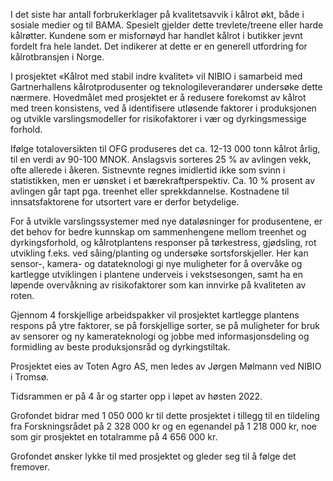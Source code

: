 I det siste har antall forbrukerklager på kvalitetsavvik i kålrot økt, både i sosiale medier og til BAMA. Spesielt gjelder dette trevlete/treene eller harde kålrøtter. Kundene som er misfornøyd har handlet kålrot i butikker jevnt fordelt fra hele landet. Det indikerer at dette er en generell utfordring for kålrotbransjen i Norge.

I prosjektet «Kålrot med stabil indre kvalitet» vil NIBIO i samarbeid med Gartnerhallens kålrotprodusenter og teknologileverandører undersøke dette nærmere. Hovedmålet med prosjektet er å redusere forekomst av kålrot med treen konsistens, ved å identifisere utløsende faktorer i produksjonen og utvikle varslingsmodeller for risikofaktorer i vær og dyrkingsmessige forhold.

Ifølge totaloversikten til OFG produseres det ca. 12-13 000 tonn kålrot årlig, til en verdi av 90-100 MNOK. Anslagsvis sorteres 25 % av avlingen vekk, ofte allerede i åkeren. Sistnevnte regnes imidlertid ikke som svinn i statistikken, men er uønsket i et bærekraftperspektiv. Ca. 10 % prosent av avlingen går tapt pga. treenhet eller sprekkdannelse. Kostnadene til innsatsfaktorene for utsortert vare er derfor betydelige.

For å utvikle varslingssystemer med nye dataløsninger for produsentene, er det behov for bedre kunnskap om sammenhengene mellom treenhet og dyrkingsforhold, og kålrotplantens responser på tørkestress, gjødsling, rot utvikling f.eks. ved såing/planting og undersøke sortsforskjeller. Her kan sensor-, kamera- og datateknologi gi nye muligheter for å overvåke og kartlegge utviklingen i plantene underveis i vekstsesongen, samt ha en løpende overvåkning av risikofaktorer som kan innvirke på kvaliteten av roten.

Gjennom 4 forskjellige arbeidspakker vil prosjektet kartlegge plantens respons på ytre faktorer, se på forskjellige sorter, se på muligheter for bruk av sensorer og ny kamerateknologi og jobbe med informasjonsdeling og formidling av beste produksjonsråd og dyrkingstiltak.

Prosjektet eies av Toten Agro AS, men ledes av Jørgen Mølmann ved NIBIO i Tromsø.

Tidsrammen er på 4 år og starter opp i løpet av høsten 2022.

Grofondet bidrar med 1 050 000 kr til dette prosjektet i tillegg til en tildeling fra Forskningsrådet på 2 328 000 kr og en egenandel på 1 218 000 kr, noe som gir prosjektet en totalramme på 4 656 000 kr.

Grofondet ønsker lykke til med prosjektet og gleder seg til å følge det fremover.